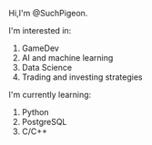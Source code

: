 Hi,I'm @SuchPigeon.

I'm interested in:
  1. GameDev
  2. AI and machine learning
  3. Data Science
  4. Trading and investing strategies
     
I'm currently learning:
  1. Python
  2. PostgreSQL
  3. C/C++
